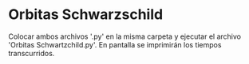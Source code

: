 # Orbitas Schwarzschild

Colocar ambos archivos '.py' en la misma carpeta y ejecutar el archivo 'Orbitas Schwartzchild.py'. En pantalla se imprimirán los tiempos transcurridos.
